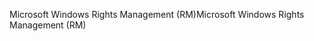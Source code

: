 <span data-ttu-id="cd803-101">Microsoft Windows Rights Management (RM)</span><span class="sxs-lookup"><span data-stu-id="cd803-101">Microsoft Windows Rights Management (RM)</span></span>